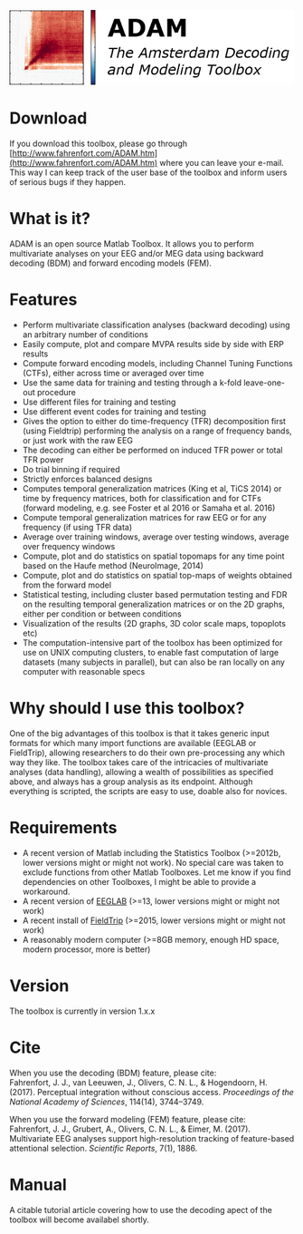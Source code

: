 
[![ADAM](/install/ADAM_header.png)](http://www.fahrenfort.com/ADAM.htm)

# Download
If you download this toolbox, please go through [http://www.fahrenfort.com/ADAM.htm](http://www.fahrenfort.com/ADAM.htm) where you can leave your e-mail. This way I can keep track of the user base of the toolbox and inform users of serious bugs if they happen.

# What is it?
ADAM is an open source Matlab Toolbox. It allows you to perform multivariate analyses on your EEG and/or MEG data using backward decoding (BDM) and forward encoding models (FEM).

# Features
- Perform multivariate classification analyses (backward decoding) using an arbitrary number of conditions
- Easily compute, plot and compare MVPA results side by side with ERP results
- Compute forward encoding models, including Channel Tuning Functions (CTFs), either across time or averaged over time
- Use the same data for training and testing through a k-fold leave-one-out procedure
- Use different files for training and testing
- Use different event codes for training and testing
- Gives the option to either do time-frequency (TFR) decomposition first (using Fieldtrip) performing the analysis on a range of frequency bands, or just work with the raw EEG
- The decoding can either be performed on induced TFR power or total TFR power
- Do trial binning if required
- Strictly enforces balanced designs
- Computes temporal generalization matrices (King et al, TiCS 2014) or time by frequency matrices, both for classification and for CTFs (forward modeling, e.g. see Foster et al 2016 or Samaha et al. 2016)
- Compute temporal generalization matrices for raw EEG or for any frequency (if using TFR data)
- Average over training windows, average over testing windows, average over frequency windows
- Compute, plot and do statistics on spatial topomaps for any time point based on the Haufe method (NeuroImage, 2014)
- Compute, plot and do statistics on spatial top-maps of weights obtained from the forward model
- Statistical testing, including cluster based permutation testing and FDR on the resulting temporal generalization matrices or on the 2D graphs, either per condition or between conditions
- Visualization of the results (2D graphs, 3D color scale maps, topoplots etc)
- The computation-intensive part of the toolbox has been optimized for use on UNIX computing clusters, to enable fast computation of large datasets (many subjects in parallel), but can also be ran locally on any computer with reasonable specs

# Why should I use this toolbox?
One of the big advantages of this toolbox is that it takes generic input formats for which many import functions are available (EEGLAB or FieldTrip), allowing researchers to do their own pre-processing any which way they like. The toolbox takes care of the intricacies of multivariate analyses (data handling), allowing a wealth of possibilities as specified above, and always has a group analysis as its endpoint. Although everything is scripted, the scripts are easy to use, doable also for novices.

# Requirements
- A recent version of Matlab including the Statistics Toolbox (>=2012b, lower versions might or might not work). No special care was taken to exclude functions from other Matlab Toolboxes. Let me know if you find dependencies on other Toolboxes, I might be able to provide a workaround.
- A recent version of [EEGLAB](https://sccn.ucsd.edu/eeglab/downloadtoolbox.php) (>=13, lower versions might or might not work)
- A recent install of [FieldTrip](http://www.fieldtriptoolbox.org/download) (>=2015, lower versions might or might not work)
- A reasonably modern computer (>=8GB memory, enough HD space, modern processor, more is better)

# Version
The toolbox is currently in version 1.x.x

# Cite
When you use the decoding (BDM) feature, please cite:<br>
Fahrenfort, J. J., van Leeuwen, J., Olivers, C. N. L., & Hogendoorn, H. (2017). Perceptual integration without conscious access. *Proceedings of the National Academy of Sciences*, 114(14), 3744–3749. 

When you use the forward modeling (FEM) feature, please cite:<br>
Fahrenfort, J. J., Grubert, A., Olivers, C. N. L., & Eimer, M. (2017). Multivariate EEG analyses support high-resolution tracking of feature-based attentional selection. *Scientific Reports*, 7(1), 1886.


# Manual
A citable tutorial article covering how to use the decoding apect of the toolbox will become availabel shortly.
